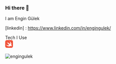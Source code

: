 ### Hi there 👋 
I am Engin Gülek

[linkedin] : https://www.linkedin.com/in/engingulek/

Tech I Use <br>
<img src="https://raw.githubusercontent.com/github/explore/80688e429a7d4ef2fca1e82350fe8e3517d3494d/topics/swift/swift.png" width="25" height="25">
<tab>

<p>
  <img align="center" src="https://github-readme-stats.vercel.app/api?username=engingulek&show_icons=true&locale=en" alt="engingulek" />
</p>

  
  








